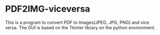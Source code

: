 # PDF2IMG-viceversa
This is a program to convert PDF to Images(JPEG, JPG, PNG) and vice versa. The GUI is based on the Tkinter library on the python environment.
